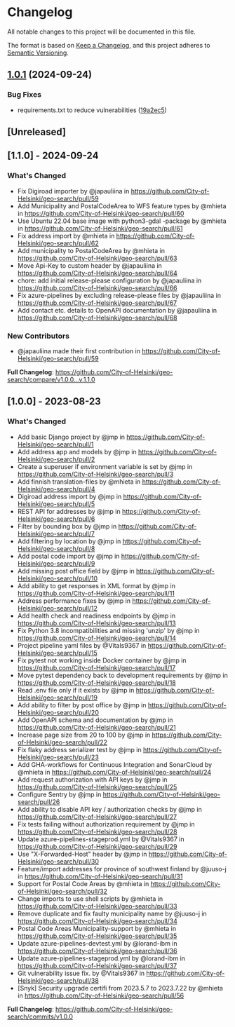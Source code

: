 # Changelog

All notable changes to this project will be documented in this file.

The format is based on [Keep a Changelog](https://keepachangelog.com/en/1.1.0/),
and this project adheres to [Semantic Versioning](https://semver.org/spec/v2.0.0.html).

## [1.0.1](https://github.com/City-of-Helsinki/geo-search/compare/geo-search-v1.0.0...geo-search-v1.0.1) (2024-09-24)


### Bug Fixes

* requirements.txt to reduce vulnerabilities ([19a2ec5](https://github.com/City-of-Helsinki/geo-search/commit/19a2ec5e7e849d86adead11e9704ccf3ffb25000))

## [Unreleased]

## [1.1.0] - 2024-09-24

### What's Changed
* Fix Digiroad importer by @japauliina in https://github.com/City-of-Helsinki/geo-search/pull/59
* Add Municipality and PostalCodeArea to WFS feature types by @mhieta in https://github.com/City-of-Helsinki/geo-search/pull/60
* Use Ubuntu 22.04 base image with python3-gdal -package by @mhieta in https://github.com/City-of-Helsinki/geo-search/pull/61
* Fix address import by @mhieta in https://github.com/City-of-Helsinki/geo-search/pull/62
* Add municipality to PostalCodeArea by @mhieta in https://github.com/City-of-Helsinki/geo-search/pull/63
* Move Api-Key to custom header by @japauliina in https://github.com/City-of-Helsinki/geo-search/pull/64
* chore: add initial release-please configuration by @japauliina in https://github.com/City-of-Helsinki/geo-search/pull/66
* Fix azure-pipelines by excluding release-please files by @japauliina in https://github.com/City-of-Helsinki/geo-search/pull/67
* Add contact etc. details to OpenAPI documentation by @japauliina in https://github.com/City-of-Helsinki/geo-search/pull/68

### New Contributors
* @japauliina made their first contribution in https://github.com/City-of-Helsinki/geo-search/pull/59

**Full Changelog**: https://github.com/City-of-Helsinki/geo-search/compare/v1.0.0...v.1.1.0

## [1.0.0] - 2023-08-23

### What's Changed
* Add basic Django project by @jmp in https://github.com/City-of-Helsinki/geo-search/pull/1
* Add address app and models by @jmp in https://github.com/City-of-Helsinki/geo-search/pull/2
* Create a superuser if environment variable is set by @jmp in https://github.com/City-of-Helsinki/geo-search/pull/3
* Add finnish translation-files by @mhieta in https://github.com/City-of-Helsinki/geo-search/pull/4
* Digiroad address import by @jmp in https://github.com/City-of-Helsinki/geo-search/pull/5
* REST API for addresses by @jmp in https://github.com/City-of-Helsinki/geo-search/pull/6
* Filter by bounding box by @jmp in https://github.com/City-of-Helsinki/geo-search/pull/7
* Add filtering by location by @jmp in https://github.com/City-of-Helsinki/geo-search/pull/8
* Add postal code import by @jmp in https://github.com/City-of-Helsinki/geo-search/pull/9
* Add missing post office field by @jmp in https://github.com/City-of-Helsinki/geo-search/pull/10
* Add ability to get responses in XML format by @jmp in https://github.com/City-of-Helsinki/geo-search/pull/11
* Address performance fixes by @jmp in https://github.com/City-of-Helsinki/geo-search/pull/12
* Add health check and readiness endpoints by @jmp in https://github.com/City-of-Helsinki/geo-search/pull/13
* Fix Python 3.8 incompatibilities and missing 'unzip' by @jmp in https://github.com/City-of-Helsinki/geo-search/pull/14
* Project pipeline yaml files by @Vitals9367 in https://github.com/City-of-Helsinki/geo-search/pull/15
* Fix pytest not working inside Docker container by @jmp in https://github.com/City-of-Helsinki/geo-search/pull/17
* Move pytest dependency back to development requirements by @jmp in https://github.com/City-of-Helsinki/geo-search/pull/18
* Read .env file only if it exists by @jmp in https://github.com/City-of-Helsinki/geo-search/pull/19
* Add ability to filter by post office by @jmp in https://github.com/City-of-Helsinki/geo-search/pull/20
* Add OpenAPI schema and documentation by @jmp in https://github.com/City-of-Helsinki/geo-search/pull/21
* Increase page size from 20 to 100 by @jmp in https://github.com/City-of-Helsinki/geo-search/pull/22
* Fix flaky address serializer test by @jmp in https://github.com/City-of-Helsinki/geo-search/pull/23
* Add GHA-workflows for Continuous Integration and SonarCloud by @mhieta in https://github.com/City-of-Helsinki/geo-search/pull/24
* Add request authorization with API keys by @jmp in https://github.com/City-of-Helsinki/geo-search/pull/25
* Configure Sentry by @jmp in https://github.com/City-of-Helsinki/geo-search/pull/26
* Add ability to disable API key / authorization checks by @jmp in https://github.com/City-of-Helsinki/geo-search/pull/27
* Fix tests failing without authorization requirement by @jmp in https://github.com/City-of-Helsinki/geo-search/pull/28
* Update azure-pipelines-stageprod.yml by @Vitals9367 in https://github.com/City-of-Helsinki/geo-search/pull/29
* Use "X-Forwarded-Host" header by @jmp in https://github.com/City-of-Helsinki/geo-search/pull/30
* Feature/import addresses for province of southwest finland by @juuso-j in https://github.com/City-of-Helsinki/geo-search/pull/31
* Support for Postal Code Areas by @mhieta in https://github.com/City-of-Helsinki/geo-search/pull/32
* Change imports to use shell scripts by @mhieta in https://github.com/City-of-Helsinki/geo-search/pull/33
* Remove duplicate and fix faulty municipality name by @juuso-j in https://github.com/City-of-Helsinki/geo-search/pull/34
* Postal Code Areas Municipality-support by @mhieta in https://github.com/City-of-Helsinki/geo-search/pull/35
* Update azure-pipelines-devtest.yml by @lorand-ibm in https://github.com/City-of-Helsinki/geo-search/pull/36
* Update azure-pipelines-stageprod.yml by @lorand-ibm in https://github.com/City-of-Helsinki/geo-search/pull/37
* Git vulnerability issue fix. by @Vitals9367 in https://github.com/City-of-Helsinki/geo-search/pull/38
* [Snyk] Security upgrade certifi from 2023.5.7 to 2023.7.22 by @mhieta in https://github.com/City-of-Helsinki/geo-search/pull/56


**Full Changelog**: https://github.com/City-of-Helsinki/geo-search/commits/v1.0.0

